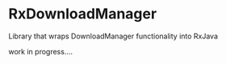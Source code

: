 # RxDownloadManager
Library that wraps DownloadManager functionality into RxJava


work in progress....
